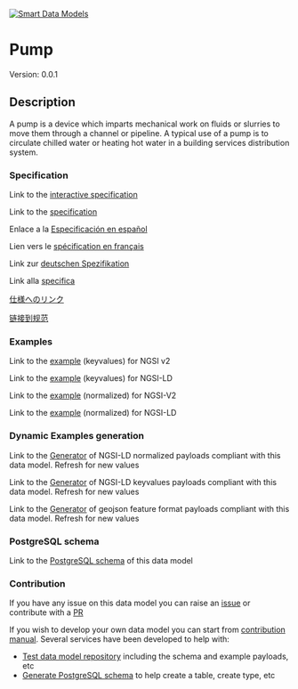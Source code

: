 [![Smart Data Models](https://smartdatamodels.org/wp-content/uploads/2022/01/SmartDataModels_logo.png "Logo")](https://smartdatamodels.org)
# Pump
Version: 0.0.1

## Description 

A pump is a device which imparts mechanical work on fluids or slurries to move them through a channel or pipeline. A typical use of a pump is to circulate chilled water or heating hot water in a building services distribution system.
### Specification

Link to the [interactive specification](https://swagger.lab.fiware.org/?url=https://smart-data-models.github.io/dataModel.S4BLDG/Pump/swagger.yaml)

Link to the [specification](https://github.com/smart-data-models/dataModel.S4BLDG/blob/master/Pump/doc/spec.md)

Enlace a la [Especificación en español](https://github.com/smart-data-models/dataModel.S4BLDG/blob/master/Pump/doc/spec_ES.md)

Lien vers le [spécification en français](https://github.com/smart-data-models/dataModel.S4BLDG/blob/master/Pump/doc/spec_FR.md)

Link zur [deutschen Spezifikation](https://github.com/smart-data-models/dataModel.S4BLDG/blob/master/Pump/doc/spec_DE.md)

Link alla [specifica](https://github.com/smart-data-models/dataModel.S4BLDG/blob/master/Pump/doc/spec_IT.md)

[仕様へのリンク](https://github.com/smart-data-models/dataModel.S4BLDG/blob/master/Pump/doc/spec_JA.md)

[链接到规范](https://github.com/smart-data-models/dataModel.S4BLDG/blob/master/Pump/doc/spec_ZH.md)
### Examples

Link to the [example](https://smart-data-models.github.io/dataModel.S4BLDG/Pump/examples/example.json) (keyvalues) for NGSI v2

Link to the [example](https://smart-data-models.github.io/dataModel.S4BLDG/Pump/examples/example.jsonld) (keyvalues) for NGSI-LD

Link to the [example](https://smart-data-models.github.io/dataModel.S4BLDG/Pump/examples/example-normalized.json) (normalized) for NGSI-V2

Link to the [example](https://smart-data-models.github.io/dataModel.S4BLDG/Pump/examples/example-normalized.jsonld) (normalized) for NGSI-LD
### Dynamic Examples generation

Link to the [Generator](https://smartdatamodels.org/extra/ngsi-ld_generator.php?schemaUrl=https://raw.githubusercontent.com/smart-data-models/dataModel.S4BLDG/master/Pump/schema.json&email=info@smartdatamodels.org) of NGSI-LD normalized payloads compliant with this data model. Refresh for new values

Link to the [Generator](https://smartdatamodels.org/extra/ngsi-ld_generator_keyvalues.php?schemaUrl=https://raw.githubusercontent.com/smart-data-models/dataModel.S4BLDG/master/Pump/schema.json&email=info@smartdatamodels.org) of NGSI-LD keyvalues payloads compliant with this data model. Refresh for new values

Link to the [Generator](https://smartdatamodels.org/extra/geojson_features_generator.php?schemaUrl=https://raw.githubusercontent.com/smart-data-models/dataModel.S4BLDG/master/Pump/schema.json&email=info@smartdatamodels.org) of geojson feature format payloads compliant with this data model. Refresh for new values
### PostgreSQL schema

Link to the [PostgreSQL schema](https://github.com/smart-data-models/dataModel.S4BLDG/blob/master/Pump/schema.sql) of this data model
### Contribution

 If you have any issue on this data model you can raise an [issue](https://github.com/smart-data-models/dataModel.S4BLDG/issues)  or contribute with a [PR](https://github.com/smart-data-models/dataModel.S4BLDG/pulls)

 If you wish to develop your own data model you can start from [contribution manual](https://bit.ly/contribution_manual). Several services have been developed to help with: 
 - [Test data model repository](https://smartdatamodels.org/index.php/data-models-contribution-api/) including the schema and example payloads, etc
 - [Generate PostgreSQL schema](https://smartdatamodels.org/index.php/sql-service/) to help create a table, create type, etc